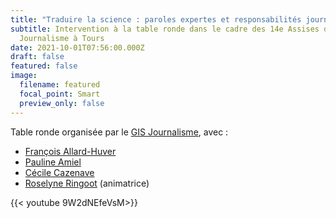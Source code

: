 ```yaml
---
title: "Traduire la science : paroles expertes et responsabilités journalistiques"
subtitle: Intervention à la table ronde dans le cadre des 14e Assises du
  Journalisme à Tours
date: 2021-10-01T07:56:00.000Z
draft: false
featured: false
image:
  filename: featured
  focal_point: Smart
  preview_only: false
---
```

Table ronde organisée par le [GIS Journalisme](https://carism.u-paris2.fr/fr/recherche/programmes-de-recherche/gis-journalisme), avec :

- [François Allard-Huver](https://allardhuver.fr/)
- [Pauline Amiel](https://ejcam.univ-amu.fr/fr/pauline-amiel)
- [Cécile Cazenave](https://lesjours.fr/auteurs/cecile-cazenave/)
- [Roselyne Ringoot](https://www.univ-grenoble-alpes.fr/roselyne-ringoot-772857.kjsp) (animatrice)

{{< youtube 9W2dNEfeVsM>}}